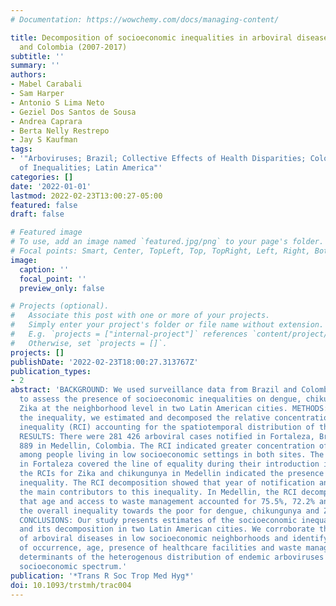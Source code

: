 ```yaml
---
# Documentation: https://wowchemy.com/docs/managing-content/

title: Decomposition of socioeconomic inequalities in arboviral diseases in Brazil
  and Colombia (2007-2017)
subtitle: ''
summary: ''
authors:
- Mabel Carabali
- Sam Harper
- Antonio S Lima Neto
- Geziel Dos Santos de Sousa
- Andrea Caprara
- Berta Nelly Restrepo
- Jay S Kaufman
tags:
- '"Arboviruses; Brazil; Collective Effects of Health Disparities; Colombia; Decomposition
  of Inequalities; Latin America"'
categories: []
date: '2022-01-01'
lastmod: 2022-02-23T13:00:27-05:00
featured: false
draft: false

# Featured image
# To use, add an image named `featured.jpg/png` to your page's folder.
# Focal points: Smart, Center, TopLeft, Top, TopRight, Left, Right, BottomLeft, Bottom, BottomRight.
image:
  caption: ''
  focal_point: ''
  preview_only: false

# Projects (optional).
#   Associate this post with one or more of your projects.
#   Simply enter your project's folder or file name without extension.
#   E.g. `projects = ["internal-project"]` references `content/project/deep-learning/index.md`.
#   Otherwise, set `projects = []`.
projects: []
publishDate: '2022-02-23T18:00:27.313767Z'
publication_types:
- 2
abstract: 'BACKGROUND: We used surveillance data from Brazil and Colombia during 2007-2017
  to assess the presence of socioeconomic inequalities on dengue, chikungunya and
  Zika at the neighborhood level in two Latin American cities. METHODS: To quantify
  the inequality, we estimated and decomposed the relative concentration index of
  inequality (RCI) accounting for the spatiotemporal distribution of the diseases.
  RESULTS: There were 281 426 arboviral cases notified in Fortaleza, Brazil, and 40
  889 in Medellin, Colombia. The RCI indicated greater concentration of dengue cases
  among people living in low socioeconomic settings in both sites. The RCIs for chikungunya
  in Fortaleza covered the line of equality during their introduction in 2014, while
  the RCIs for Zika and chikungunya in Medellin indicated the presence of a small
  inequality. The RCI decomposition showed that year of notification and age were
  the main contributors to this inequality. In Medellin, the RCI decomposition showed
  that age and access to waste management accounted for 75.5%, 72.2% and 54.5% of
  the overall inequality towards the poor for dengue, chikungunya and Zika, respectively.
  CONCLUSIONS: Our study presents estimates of the socioeconomic inequality of arboviruses
  and its decomposition in two Latin American cities. We corroborate the concentration
  of arboviral diseases in low socioeconomic neighborhoods and identify that year
  of occurrence, age, presence of healthcare facilities and waste management are key
  determinants of the heterogenous distribution of endemic arboviruses across the
  socioeconomic spectrum.'
publication: '*Trans R Soc Trop Med Hyg*'
doi: 10.1093/trstmh/trac004
---
```

